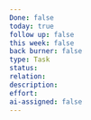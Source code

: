 ```yaml
---
Done: false
today: true
follow up: false
this week: false
back burner: false
type: Task
status:
relation:
description:
effort:
ai-assigned: false
---
```

